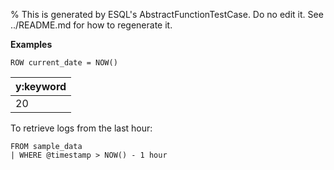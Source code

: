 % This is generated by ESQL's AbstractFunctionTestCase. Do no edit it. See ../README.md for how to regenerate it.

**Examples**

```esql
ROW current_date = NOW()
```

| y:keyword |
| --- |
| 20 |

To retrieve logs from the last hour:

```esql
FROM sample_data
| WHERE @timestamp > NOW() - 1 hour
```


